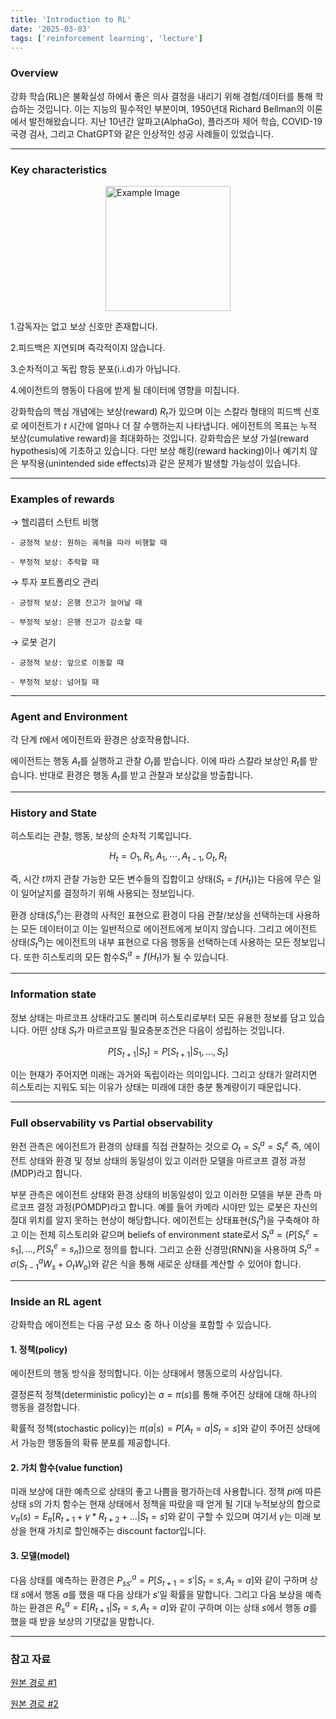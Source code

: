```yaml
---
title: 'Introduction to RL'
date: '2025-03-03'
tags: ['reinforcement learning', 'lecture']
---
```


### Overview

강화 학습(RL)은 불확실성 하에서 좋은 의사 결정을 내리기 위해 경험/데이터를 통해 학습하는 것입니다. 이는 지능의 필수적인 부분이며, 1950년대 Richard Bellman의 이론에서 발전해왔습니다. 지난 10년간 알파고(AlphaGo), 플라즈마 제어 학습, COVID-19 국경 검사, 그리고 ChatGPT와 같은 인상적인 성공 사례들이 있었습니다.

---

### Key characteristics

<img src="https://velog.velcdn.com/images/devjo/post/364637cc-8f1d-49ef-ab82-21902ca10814/image.png" alt="Example Image" style="display: block; margin: 0 auto; height:200;" />

1.감독자는 없고 보상 신호만 존재합니다.

2.피드백은 지연되며 즉각적이지 않습니다.

3.순차적이고 독립 항등 분포(i.i.d)가 아닙니다.

4.에이전트의 행동이 다음에 받게 될 데이터에 영향을 미칩니다.

강화학습의 핵심 개념에는 보상(reward) $R_t$가 있으며 이는 스칼라 형태의 피드백 신호로 에이전트가 $t$ 시간에 얼마나 더 잘 수행하는지 나타냅니다. 에이전트의 목표는 누적 보상(cumulative reward)을 최대화하는 것입니다. 강화학습은 보상 가설(reward hypothesis)에 기초하고 있습니다. 다만 보상 해킹(reward hacking)이나 예기치 않은 부작용(unintended side effects)과 같은 문제가 발생할 가능성이 있습니다.

---

### Examples of rewards

$\rightarrow$ 헬리콥터 스턴트 비행

    - 긍정적 보상: 원하는 궤적을 따라 비행할 때

    - 부정적 보상: 추락할 때

$\rightarrow$ 투자 포트폴리오 관리

    - 긍정적 보상: 은행 잔고가 늘어날 때

    - 부정적 보상: 은행 잔고가 감소할 때

$\rightarrow$ 로봇 걷기

    - 긍정적 보상: 앞으로 이동할 때

    - 부정적 보상: 넘어질 때

---

### Agent and Environment

각 단계 $t$에서 에이전트와 환경은 상호작용합니다.

에이전트는 행동 $A_t$를 실행하고 관찰 $O_t$를 받습니다. 이에 따라 스칼라 보상인 $R_t$를 받습니다. 반대로 환경은 행동 $A_t$를 받고 관찰과 보상값을 방출합니다.

---

### History and State

히스토리는 관찰, 행동, 보상의 순차적 기록입니다.

$$
H_t=O_1,R_1,A_1, \cdots, A_{t-1}, O_t, R_t
$$

즉, 시간 $t$까지 관찰 가능한 모든 변수들의 집합이고 상태$(S_t=f(H_t))$는 다음에 무슨 일이 일어날지를 결정하기 위해 사용되는 정보입니다.

환경 상태$(S_t^e)$는 환경의 사적인 표현으로 환경이 다음 관찰/보상을 선택하는데 사용하는 모든 데이터이고 이는 일반적으로 에이전트에게 보이지 않습니다. 그리고 에이전트 상태$(S_t^a)$는 에이전트의 내부 표현으로 다음 행동을 선택하는데 사용하는 모든 정보입니다. 또한 히스토리의 모든 함수$S_t^a=f(H_t)$가 될 수 있습니다.

---

### Information state

정보 상태는 마르코프 상태라고도 불리며 히스토리로부터 모든 유용한 정보를 담고 있습니다. 어떤 상태 $S_t$가 마르코프일 필요충분조건은 다음이 성립하는 것입니다.

$$
P[S_{t+1}|S_t]=P[S_{t+1}|S_1, \dots, S_t]
$$

이는 현재가 주어지면 미래는 과거와 독립이라는 의미입니다. 그리고 상태가 알려지면 히스토리는 지워도 되는 이유가 상태는 미래에 대한 충분 통계량이기 때문입니다.

---

### Full observability vs Partial observability

완전 관측은 에이전트가 환경의 상태를 직접 관찰하는 것으로 $O_t=S_t^a=S_t^e$ 즉, 에이전트 상태와 환경 및 정보 상태의 동일성이 있고 이러한 모델을 마르코프 결정 과정(MDP)라고 합니다.

부분 관측은 에이전트 상태와 환경 상태의 비동일성이 있고 이러한 모델을 부분 관측 마르코프 결정 과정(POMDP)라고 합니다. 예를 들어 카메라 시야만 있는 로봇은 자신의 절대 위치를 알지 못하는 현상이 해당합니다. 에이전트는 상태표현$(S_t^a)$을 구축해야 하고 이는 전체 히스토리와 같으며 beliefs of environment state로서 $S_t^a=(P[S_t^e=s_1], \dots, P[S_t^e=s_n])$으로 정의를 합니다. 그리고 순환 신경망(RNN)을 사용하여 $S_t^a=\sigma(S_{t-1}^aW_s+O_tW_o)$와 같은 식을 통해 새로운 상태를 계산할 수 있어야 합니다.

---

### Inside an RL agent

강화학습 에이전트는 다음 구성 요소 중 하나 이상을 포함할 수 있습니다.

#### 1. 정책(policy)

에이전트의 행동 방식을 정의합니다. 이는 상태에서 행동으로의 사상입니다.

결정론적 정책(deterministic policy)는 $a=\pi(s)$를 통해 주어진 상태에 대해 하나의 행동을 결정합니다.

확률적 정책(stochastic policy)는 $\pi(a|s)=P[A_t=a|S_t=s]$와 같이 주어진 상태에서 가능한 행동들의 확류 분포를 제공합니다.

#### 2. 가치 함수(value function)

미래 보상에 대한 예측으로 상태의 좋고 나쁨을 평가하는데 사용합니다. 정책 $pi$에 따른 상태 $s$의 가치 함수는 현재 상태에서 정책을 따랐을 때 얻게 될 기대 누적보상의 합으로 $v_{\pi}(s)=E_{\pi}[R_{t+1}+\gamma*R_{t+2} + \dots|S_t=s]$와 같이 구할 수 있으며 여기서 $\gamma$는 미래 보상을 현재 가치로 할인해주는 discount factor입니다.

#### 3. 모델(model)

다음 상태를 예측하는 환경은 $P_{ss'}^a=P[S_{t+1}=s'|S_t=s,A_t=a]$와 같이 구하며 상태 $s$에서 행동 $a$를 했을 때 다음 상태가 $s'$일 확률을 말합니다. 그리고 다음 보상을 예측하는 환경은 $R_s^a=E[R_{t+1}|S_t=s,A_t=a]$와 같이 구하며 이는 상태 $s$에서 행동 $a$를 했을 때 받을 보상의 기댓값을 말합니다.

---

### 참고 자료

[원본 경로 #1](https://youtu.be/WsvFL-LjA6U?si=w6AiGLSlL14bTJ_a)

[원본 경로 #2](https://davidstarsilver.wordpress.com/wp-content/uploads/2025/04/intro_rl.pdf)


